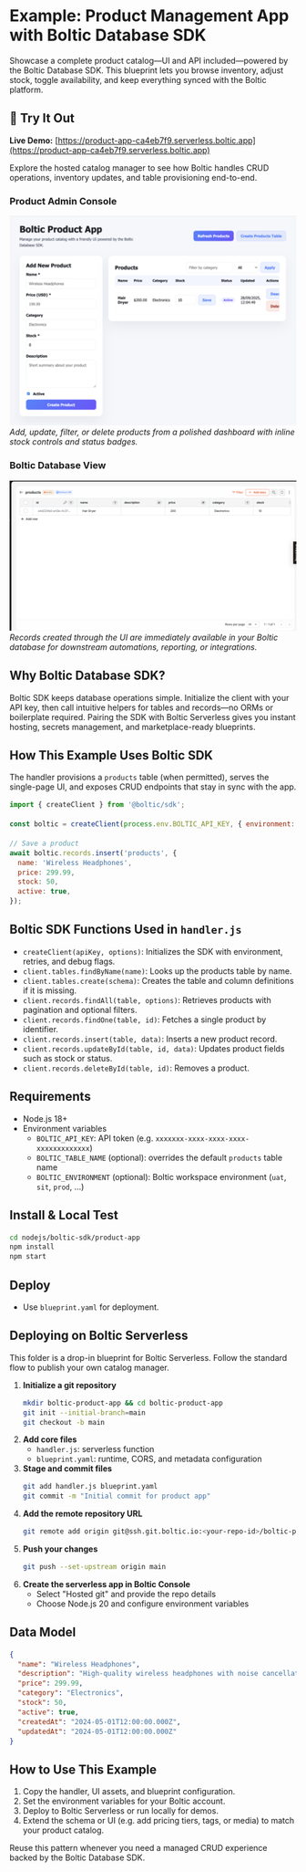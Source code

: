 # Example: Product Management App with Boltic Database SDK

Showcase a complete product catalog—UI and API included—powered by the Boltic Database SDK. This blueprint lets you browse inventory, adjust stock, toggle availability, and keep everything synced with the Boltic platform.

## 🚀 Try It Out

**Live Demo:** [https://product-app-ca4eb7f9.serverless.boltic.app](https://product-app-ca4eb7f9.serverless.boltic.app)

Explore the hosted catalog manager to see how Boltic handles CRUD operations, inventory updates, and table provisioning end-to-end.

### Product Admin Console

![Product Admin Console](./product-app-site.png)
_Add, update, filter, or delete products from a polished dashboard with inline stock controls and status badges._

### Boltic Database View

![Boltic Product Table](./product-app-database.png)
_Records created through the UI are immediately available in your Boltic database for downstream automations, reporting, or integrations._

## Why Boltic Database SDK?

Boltic SDK keeps database operations simple. Initialize the client with your API key, then call intuitive helpers for tables and records—no ORMs or boilerplate required. Pairing the SDK with Boltic Serverless gives you instant hosting, secrets management, and marketplace-ready blueprints.

## How This Example Uses Boltic SDK

The handler provisions a `products` table (when permitted), serves the single-page UI, and exposes CRUD endpoints that stay in sync with the app.

```js
import { createClient } from '@boltic/sdk';

const boltic = createClient(process.env.BOLTIC_API_KEY, { environment: 'uat' });

// Save a product
await boltic.records.insert('products', {
  name: 'Wireless Headphones',
  price: 299.99,
  stock: 50,
  active: true,
});
```

## Boltic SDK Functions Used in `handler.js`

- `createClient(apiKey, options)`: Initializes the SDK with environment, retries, and debug flags.
- `client.tables.findByName(name)`: Looks up the products table by name.
- `client.tables.create(schema)`: Creates the table and column definitions if it is missing.
- `client.records.findAll(table, options)`: Retrieves products with pagination and optional filters.
- `client.records.findOne(table, id)`: Fetches a single product by identifier.
- `client.records.insert(table, data)`: Inserts a new product record.
- `client.records.updateById(table, id, data)`: Updates product fields such as stock or status.
- `client.records.deleteById(table, id)`: Removes a product.

## Requirements

- Node.js 18+
- Environment variables
  - `BOLTIC_API_KEY`: API token (e.g. `xxxxxxx-xxxx-xxxx-xxxx-xxxxxxxxxxxxx`)
  - `BOLTIC_TABLE_NAME` (optional): overrides the default `products` table name
  - `BOLTIC_ENVIRONMENT` (optional): Boltic workspace environment (`uat`, `sit`, `prod`, …)

## Install & Local Test

```bash
cd nodejs/boltic-sdk/product-app
npm install
npm start
```

## Deploy

- Use `blueprint.yaml` for deployment.

## Deploying on Boltic Serverless

This folder is a drop-in blueprint for Boltic Serverless. Follow the standard flow to publish your own catalog manager.

1. **Initialize a git repository**
   ```bash
   mkdir boltic-product-app && cd boltic-product-app
   git init --initial-branch=main
   git checkout -b main
   ```
2. **Add core files**
   - `handler.js`: serverless function
   - `blueprint.yaml`: runtime, CORS, and metadata configuration
3. **Stage and commit files**
   ```bash
   git add handler.js blueprint.yaml
   git commit -m "Initial commit for product app"
   ```
4. **Add the remote repository URL**
   ```bash
   git remote add origin git@ssh.git.boltic.io:<your-repo-id>/boltic-product-app.git
   ```
5. **Push your changes**
   ```bash
   git push --set-upstream origin main
   ```
6. **Create the serverless app in Boltic Console**
   - Select "Hosted git" and provide the repo details
   - Choose Node.js 20 and configure environment variables

## Data Model

```json
{
  "name": "Wireless Headphones",
  "description": "High-quality wireless headphones with noise cancellation",
  "price": 299.99,
  "category": "Electronics",
  "stock": 50,
  "active": true,
  "createdAt": "2024-05-01T12:00:00.000Z",
  "updatedAt": "2024-05-01T12:00:00.000Z"
}
```

## How to Use This Example

1. Copy the handler, UI assets, and blueprint configuration.
2. Set the environment variables for your Boltic account.
3. Deploy to Boltic Serverless or run locally for demos.
4. Extend the schema or UI (e.g. add pricing tiers, tags, or media) to match your product catalog.

Reuse this pattern whenever you need a managed CRUD experience backed by the Boltic Database SDK.
